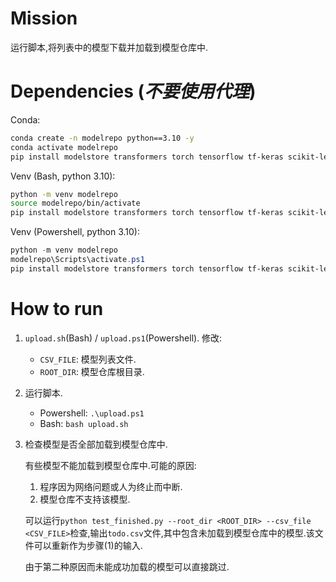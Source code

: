# Mission

运行脚本,将列表中的模型下载并加载到模型仓库中.


# Dependencies (***不要使用代理***)

Conda:

```bash
conda create -n modelrepo python==3.10 -y
conda activate modelrepo
pip install modelstore transformers torch tensorflow tf-keras scikit-learn tqdm tensorflow_probability
```

Venv (Bash, python 3.10):
```bash
python -m venv modelrepo
source modelrepo/bin/activate
pip install modelstore transformers torch tensorflow tf-keras scikit-learn tqdm tensorflow_probability
```

Venv (Powershell, python 3.10):
```powershell
python -m venv modelrepo
modelrepo\Scripts\activate.ps1
pip install modelstore transformers torch tensorflow tf-keras scikit-learn tqdm tensorflow_probability
```

# How to run

1. `upload.sh`(Bash) / `upload.ps1`(Powershell). 修改:
    - `CSV_FILE`: 模型列表文件.
    - `ROOT_DIR`: 模型仓库根目录.
2. 运行脚本.
    - Powershell: `.\upload.ps1`
    - Bash: `bash upload.sh`
3. 检查模型是否全部加载到模型仓库中.

    有些模型不能加载到模型仓库中.可能的原因:
    1. 程序因为网络问题或人为终止而中断.
    2. 模型仓库不支持该模型.

    可以运行`python test_finished.py --root_dir <ROOT_DIR> --csv_file <CSV_FILE>`检查,输出`todo.csv`文件,其中包含未加载到模型仓库中的模型.该文件可以重新作为步骤(1)的输入.

    由于第二种原因而未能成功加载的模型可以直接跳过.
